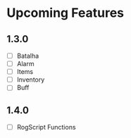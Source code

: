 
# Upcoming Features

## 1.3.0
- [ ] Batalha
- [ ] Alarm
- [ ] Items
- [ ] Inventory
- [ ] Buff

## 1.4.0
- [ ] RogScript Functions
